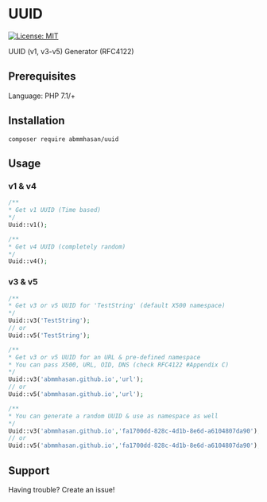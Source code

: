 # UUID

[![License: MIT](https://img.shields.io/badge/License-MIT-green.svg)](https://opensource.org/licenses/MIT)


UUID (v1, v3-v5) Generator (RFC4122)


## Prerequisites

Language: PHP 7.1/+

## Installation

```
composer require abmmhasan/uuid
```

## Usage

### v1 & v4

```php
/**
* Get v1 UUID (Time based)
*/
Uuid::v1();

/**
* Get v4 UUID (completely random)
*/
Uuid::v4();
```

### v3 & v5

```php
/**
* Get v3 or v5 UUID for 'TestString' (default X500 namespace)
*/
Uuid::v3('TestString');
// or
Uuid::v5('TestString');

/**
* Get v3 or v5 UUID for an URL & pre-defined namespace
* You can pass X500, URL, OID, DNS (check RFC4122 #Appendix C)
*/
Uuid::v3('abmmhasan.github.io','url');
// or
Uuid::v5('abmmhasan.github.io','url');

/**
* You can generate a random UUID & use as namespace as well
*/
Uuid::v3('abmmhasan.github.io','fa1700dd-828c-4d1b-8e6d-a6104807da90');
// or
Uuid::v5('abmmhasan.github.io','fa1700dd-828c-4d1b-8e6d-a6104807da90');
```

## Support

Having trouble? Create an issue!
